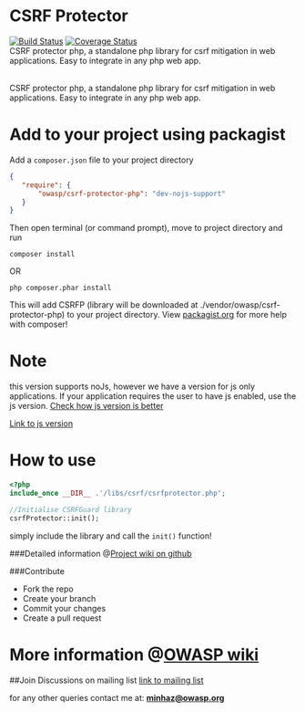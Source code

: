 CSRF Protector
==========================
[![Build Status](https://travis-ci.org/mebjas/CSRF-Protector-PHP.svg?branch=nojs-support)](https://travis-ci.org/mebjas/CSRF-Protector-PHP) [![Coverage Status](https://coveralls.io/repos/mebjas/CSRF-Protector-PHP/badge.png?branch=nojs-support)](https://coveralls.io/r/mebjas/CSRF-Protector-PHP?branch=master)
<br>CSRF protector php, a standalone php library for csrf mitigation in web applications. Easy to integrate in any php web app.

<br>CSRF protector php, a standalone php library for csrf mitigation in web applications. Easy to integrate in any php web app. 

Add to your project using packagist
==========
 Add a `composer.json` file to your project directory
 ```json
 {
    "require": {
        "owasp/csrf-protector-php": "dev-nojs-support"
    }
}
```
Then open terminal (or command prompt), move to project directory and run
```shell
composer install
```
OR
```
php composer.phar install
```
This will add CSRFP (library will be downloaded at ./vendor/owasp/csrf-protector-php) to your project directory. View [packagist.org](https://packagist.org/) for more help with composer!

Note
==========
this version supports noJs, however we have a version for js only applications. If your application requires the user to have js enabled, use the js version. [Check how js version is better](https://github.com/mebjas/CSRF-Protector-PHP/wiki/js-version-versus-nojs-version) 

[Link to js version](https://github.com/mebjas/CSRF-Protector-PHP/)


How to use
==========
```php
<?php
include_once __DIR__ .'/libs/csrf/csrfprotector.php';

//Initialise CSRFGuard library
csrfProtector::init();
```
simply include the library and call the `init()` function!

###Detailed information @[Project wiki on github](https://github.com/mebjas/CSRF-Protector-PHP/wiki)

###Contribute

* Fork the repo
* Create your branch
* Commit your changes
* Create a pull request

More information @[OWASP wiki](https://www.owasp.org/index.php/CSRFProtector_Project)
====================

##Join Discussions on mailing list
[link to mailing list](https://lists.owasp.org/mailman/listinfo/owasp-csrfprotector)

for any other queries contact me at: **minhaz@owasp.org**
